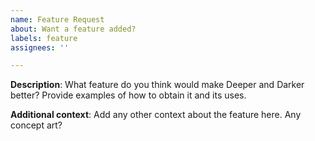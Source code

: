 ```yaml
---
name: Feature Request
about: Want a feature added?
labels: feature
assignees: ''

---
```


**Description**:
What feature do you think would make Deeper and Darker better? Provide examples of how to obtain it and its uses.

**Additional context**:
Add any other context about the feature here. Any concept art?